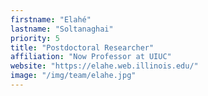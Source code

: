 ```yaml
---
firstname: "Elahé"
lastname: "Soltanaghai"
priority: 5
title: "Postdoctoral Researcher"
affiliation: "Now Professor at UIUC"
website: "https://elahe.web.illinois.edu/"
image: "/img/team/elahe.jpg"
---
```

